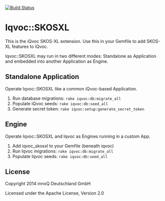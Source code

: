 [![Build Status](https://travis-ci.org/innoq/iqvoc_skosxl.svg?branch=master)](https://travis-ci.org/innoq/iqvoc_skosxl)

# Iqvoc::SKOSXL

This is the iQvoc SKOS-XL extension. Use this in your Gemfile to add SKOS-XL features to iQvoc.

Iqvoc::SKOSXL may run in two different modes: Standalone as Application and embedded into another Application as Engine.

## Standalone Application

Operate Iqvoc::SKOSXL like a common iQvoc-based Application.

1. Run database migrations:
    `rake iqvoc:db:migrate_all`
2. Populate iQvoc seeds:
    `rake iqvoc:db:seed_all`
3. Generate secret token:
    `rake iqvoc:setup:generate_secret_token`

## Engine

Operate Iqvoc::SKOSXL and Iqvoc as Engines running in a custom App.

1. Add iqvoc_skosxl to your Gemfile (beneath iqvoc)
2. Run Iqvoc migrations:
    `rake iqvoc:db:migrate_all`
3. Populate Iqvoc seeds:
    `rake iqvoc:db:seed_all`

## License

Copyright 2014 innoQ Deutschland GmbH

Licensed under the Apache License, Version 2.0
